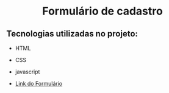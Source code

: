 <h1 align="center">Formulário de  cadastro</h1>

<h2>Tecnologias utilizadas no projeto:</h2>

- HTML
- CSS
- javascript

- [Link do Formulário](https://wonderful-spence-1212d4.netlify.app/)


